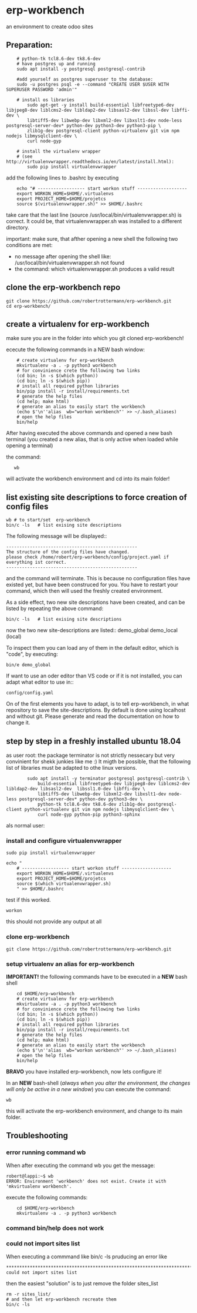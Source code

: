 # erp-workbench
an environment to create odoo sites

Preparation:
------------
```
    # python-tk tcl8.6-dev tk8.6-dev
    # have postgres up and running
    sudo apt install -y postgresql postgresql-contrib

    #add yourself as postgres superuser to the database:
    sudo -u postgres psql -e --command "CREATE USER $USER WITH SUPERUSER PASSWORD 'admin'"

    # install os libraries
        sudo apt-get -y install build-essential libfreetype6-dev libjpeg8-dev liblcms2-dev libldap2-dev libsasl2-dev libssl-dev libffi-dev \
        libtiff5-dev libwebp-dev libxml2-dev libxslt1-dev node-less postgresql-server-dev* python-dev python3-dev python3-pip \
        zlib1g-dev postgresql-client python-virtualenv git vim npm nodejs libmysqlclient-dev \
        curl node-gyp

    # install the virtualenv wrapper 
    # (see http://virtualenvwrapper.readthedocs.io/en/latest/install.html):
        sudo pip install virtualenvwrapper
```

add the following lines to .bashrc by executing 
```
    echo "# ------------------ start workon stuff -------------------
    export WORKON_HOME=$HOME/.virtualenvs
    export PROJECT_HOME=$HOME/projetcs
    source $(virtualenvwrapper.sh)" >> $HOME/.bashrc
```
take care that the last line (source /usr/local/bin/virtualenvwrapper.sh) is correct.
It could be, that virtualenvwrapper.sh was installed to a different directory.

important:
make sure, that afther opening a new shell the following two conditions are met:
- no message after opening the shell like:
    /usr/local/bin/virtualenvwrapper.sh not found
- the command:
    which virtualenvwrapper.sh
    produces a valid result

clone the erp-workbench repo
----------------------------
```
git clone https://github.com/robertrottermann/erp-workbench.git
cd erp-workbench/
```

create a virtualenv for erp-workbench
-------------------------------------
make sure you are in the folder into which you git cloned erp-workbench!

ececute the following commands in a NEW bash window:
```
    # create virtualenv for erp-workbench
    mkvirtualenv -a . -p python3 workbench
    # for convinience crete the following two links
    (cd bin; ln -s $(which python))
    (cd bin; ln -s $(which pip))
    # install all required python libraries
    bin/pip install -r install/requirements.txt
    # generate the help files
    (cd help; make html)
    # generate an alias to easily start the workbench
    (echo $'\n''alias  wb="workon workbench"' >> ~/.bash_aliases)
    # open the help files
    bin/help
```
After having executed the above commands and opened a new bash terminal
(you created a new alias, that is only active when loaded while opening a terminal)

the command:

`   wb`

will activate the workbench environment and cd into its main folder!

list existing site descriptions to force creation of config files
-----------------------------------------------------------------
```
wb # to start/set  erp-workbench
bin/c -ls   # list exising site descriptions
```
The following message will be displayed::

    --------------------------------------------------
    The structure of the config files have changed.
    please check /home/robert/erp-workbench/config/project.yaml if everything ist correct.
    --------------------------------------------------
and the command will terminate.
This is because no configuration files have existed yet, but have
been construced for you.
You have to restart your command, which then  will used the freshly created environment.

As a side effect, two new site descriptions have been created, and can be listed by repeating the above command:
```
bin/c -ls   # list exising site descriptions
```
now the two new site-descriptions are listed::
    demo_global
    demo_local (local)

To inspect them you can load any of them in the default editor, which is "code", by executing:
```
bin/e demo_global
```

If want to use an oder editor than VS code or if it is not installed, you can adapt what editor to use in::
    
    config/config.yaml

On of the first elements you have to adapt, is to tell erp-workbench, in what repository to save the site-descriptions.
By default is done using localhost and without git.
Please generate and read the documentation on how to change it.


## step by step in a freshly installed ubuntu 18.04

as user root:
the package terminator is not strictly nessecary but very convinient for shekk junkies like me :)
It migth be possible, that the following list of libraries must be adapted to othe linux versions.

```
        sudo apt install -y terminator postgresql postgresql-contrib \
            build-essential libfreetype6-dev libjpeg8-dev liblcms2-dev libldap2-dev libsasl2-dev  libssl1.0-dev libffi-dev \
            libtiff5-dev libwebp-dev libxml2-dev libxslt1-dev node-less postgresql-server-dev* python-dev python3-dev \
            python-tk tcl8.6-dev tk8.6-dev zlib1g-dev postgresql-client python-virtualenv git vim npm nodejs libmysqlclient-dev \
            curl node-gyp python-pip python3-sphinx
```

als normal user:
### install and configure virtualenvwrapper

```
sudo pip install virtualenvwrapper
```
```
echo "
    # ------------------ start workon stuff -------------------
    export WORKON_HOME=$HOME/.virtualenvs
    export PROJECT_HOME=$HOME/projetcs
    source $(which virtualenvwrapper.sh)
    " >> $HOME/.bashrc

```
test if this worked. 
```
workon
```
this should not provide any output at all

### clone erp-workbench

```
git clone https://github.com/robertrottermann/erp-workbench.git
```

### setup virtualenv an alias for erp-workbench

**IMPORTANT!** the following commands have to be executed in a **NEW** bash shell

```
    cd $HOME/erp-workbench
    # create virtualenv for erp-workbench
    mkvirtualenv -a . -p python3 workbench
    # for convinience crete the following two links
    (cd bin; ln -s $(which python))
    (cd bin; ln -s $(which pip))
    # install all required python libraries
    bin/pip install -r install/requirements.txt
    # generate the help files
    (cd help; make html)
    # generate an alias to easily start the workbench
    (echo $'\n''alias  wb="workon workbench"' >> ~/.bash_aliases)
    # open the help files
    bin/help
```

**BRAVO** you have installed erp-workbench, now lets configure it!

In an **NEW** bash-shell (*always when you alter the environment, the changes will only be active in a new window*) you can execute the command:
```
wb
```
this will activate the erp-workbench environment, and change to its main folder.




## Troubleshooting
### error running command wb

When after executing the command wb you get the message:
```
robert@lappi:~$ wb
ERROR: Environment 'workbench' does not exist. Create it with 'mkvirtualenv workbench'.
```

execute the following commands:

```
    cd $HOME/erp-workbench
    mkvirtualenv -a . -p python3 workbench
```

### command bin/help does not work

### could not import sites list
When executing a commmand like bin/c -ls
pruducing an error like
```
********************************************************************************
could not import sites list
```
then the easiest "solution" is to just remove the folder sites_list

```
rm -r sites_list/
# and then let erp-workbench recreate them
bin/c -ls
```

